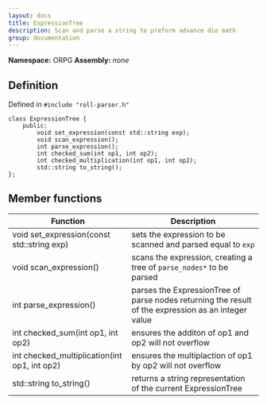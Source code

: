 ```yaml
---
layout: docs
title: ExpressionTree
description: Scan and parse a string to preform advance die math
group: documentation
---
```


**Namespace:** ORPG 
**Assembly:** _none_  

## Definition
Defined in `#include "roll-parser.h"`
````
class ExpressionTree {
    public:
        void set_expression(const std::string exp);
        void scan_expression();
        int parse_expression();
        int checked_sum(int op1, int op2);
        int checked_multiplication(int op1, int op2);
        std::string to_string();
};
````

## Member functions

Function      | Description |
 ------------ | ----------- |
void set_expression(const std::string exp)  | sets the expression to be scanned and parsed equal to `exp` |
void scan_expression()    | scans the expression, creating a tree of `parse_nodes*` to be parsed |
int parse_expression()    | parses the ExpressionTree of parse nodes returning the result of the expression as an integer value |
int checked_sum(int op1, int op2)    | ensures the additon of op1 and op2 will not overflow |
int checked_multiplication(int op1, int op2)    | ensures the multiplaction of op1 by op2 will not overflow |
std::string to_string()    | returns a string representation of the current ExpressionTree |